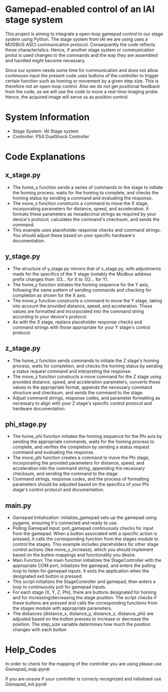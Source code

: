 # Gamepad-enabled control of an IAI stage system

This project is aiming to integrate a open-loop gamepad control to our stage system using Python. The stage system from IAI we are using uses a MODBUS ASCI communication protocol. Consequently the code reflects these characteristics. Hence, if another stage system or communication protol is used changes to the commands and the way they are assembled and handled might become necessary. 

Since our system needs some time for communication and does not allow continoues input the present code uses buttons of the controller to trigger certain function such as homing or movement by a given step size. This is therefore not an open-loop control. Also we do not get positional feedback from the code, as we will use the code to move a real-time imaging probe. Hence, the acquired image will serve us as position control. 

# System Information
- Stage System: IAI Stage system
- Controller: PS4 DualShock Controller

# Code Explanations
## x_stage.py

- The home_x function sends a series of commands to the stage to initiate the homing process, waits for the homing to complete, and checks the homing status by sending a command and evaluating the response.
- The move_x function constructs a command to move the X stage, incorporating parameters for distance, speed, and acceleration. It formats these parameters as hexadecimal strings as required by your device's protocol, calculates the command's checksum, and sends the command.
- This example uses placeholder response checks and command strings. You should adjust these based on your specific hardware's documentation.

## y_stage.py

- The structure of y_stage.py mirrors that of x_stage.py, with adjustments made for the specifics of the Y stage (notably the Modbus address prefix changes from :03... for X to :02... for Y).
- The home_y function initiates the homing sequence for the Y axis, following the same pattern of sending commands and checking for completion as shown for the X axis.
- The move_y function constructs a command to move the Y stage, taking into account the provided distance, speed, and acceleration. These values are formatted and incorporated into the command string according to your device's protocol.
- As with the X stage, replace placeholder response checks and command strings with those appropriate for your Y stage's control protocol.


## z_stage.py

- The home_z function sends commands to initiate the Z stage's homing process, waits for completion, and checks the homing status by sending a status request command and interpreting the response.
- The move_z function constructs a move command for the Z stage using provided distance, speed, and acceleration parameters, converts these values to the appropriate format, appends the necessary command structure and checksum, and sends the command to the stage.
- Adjust command strings, response codes, and parameter formatting as necessary to align with your Z stage's specific control protocol and hardware documentation.



## phi_stage.py

- The home_phi function initiates the homing sequence for the Phi axis by sending the appropriate commands, waits for the homing process to complete, and verifies the completion by sending a status request command and evaluating the response.
- The move_phi function creates a command to move the Phi stage, incorporating the provided parameters for distance, speed, and acceleration into the command string, appending the necessary checksum, and sending the command to the stage.
- Command strings, response codes, and the process of formatting parameters should be adjusted based on the specifics of your Phi stage's control protocol and documentation.



## main.py

- Gamepad Initialization: initialize_gamepad sets up the gamepad using pygame, ensuring it's connected and ready to use.
- Polling Gamepad Input: poll_gamepad continuously checks for input from the gamepad. When a button associated with a specific action is pressed, it calls the corresponding function from the stages module to control the stages. This example includes placeholders for other stage control actions (like move_x_increase), which you should implement based on the button mappings and functionality you desire.
- Main Function: The main function initializes the StageController with the appropriate COM port, initializes the gamepad, and enters the polling loop to listen for gamepad inputs. It exits the application when the designated exit button is pressed.
- This script initializes the StageController and gamepad, then enters a loop to continuously poll for gamepad inputs.
- For each stage (X, Y, Z, Phi), there are buttons designated for homing and for increasing/decreasing the stage position. The script checks if these buttons are pressed and calls the corresponding functions from the stages module with appropriate parameters.
- The distances (distance_x, distance_y, distance_z, distance_phi) are adjusted based on the button presses to increase or decrease the position. The step_size variable determines how much the position changes with each button


# Help_Codes

In order to check for the mapping of the controller you are using please use *Gamepad_map.ipynb*

If you are unsure if your controller is correcly recognized and initialised use *Gamepad_init.ipynb*

